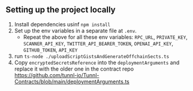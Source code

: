 ## Setting up the project locally

1. Install dependencies usinf `npm install`
2. Set up the env variables in a separate file at `.env`.
   - Repeat the above for all these env variables: `RPC_URL`, `PRIVATE_KEY`, `SCANNER_API_KEY`, `TWITTER_API_BEARER_TOKEN`, `OPENAI_API_KEY`, `GITHUB_TOKEN`, `API_KEY`
3. run `ts-node ./uploadScriptGistsAndGenerateOffchainSects.ts`
4. Copy `encryptedSecretsReference` into the `deploymentArguments` and replace it with the older one in the contract repo https://github.com/tunnl-io/Tunnl-Contracts/blob/main/deploymentArguments.ts

